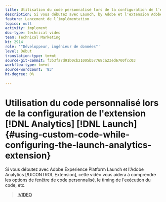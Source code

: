 ```yaml
---
title: Utilisation du code personnalisé lors de la configuration de l’extension de lancement Analytics
description: Si vous débutez avec Launch, by Adobe et l'extension Adobe Analytics, cette vidéo vous aidera à comprendre les options de fenêtre de code personnalisé, le timing de l'exécution du code, etc.
feature: Lancement de l’implémentation
topics: null
activity: implement
doc-type: technical video
team: Technical Marketing
kt: 2914
role: '"Développeur, ingénieur de données"'
level: Début
translation-type: tm+mt
source-git-commit: f3b3fa7d91b0cb21005b57768ca23ed6700fcc03
workflow-type: tm+mt
source-wordcount: '83'
ht-degree: 0%

---
```



# Utilisation du code personnalisé lors de la configuration de l&#39;extension [!DNL Analytics] [!DNL Launch] {#using-custom-code-while-configuring-the-launch-analytics-extension}

Si vous débutez avec Adobe Experience Platform Launch et l&#39;Adobe Analytics [!UICONTROL Extension], cette vidéo vous aidera à comprendre les options de fenêtre de code personnalisé, le timing de l&#39;exécution du code, etc.

>[!VIDEO](https://video.tv.adobe.com/v/27272/?quality=9)
